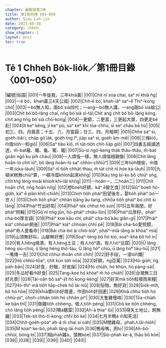 ```yaml
---
chapter: 鹹酸甜第1冊
title: 第1冊目錄 001~050
author: Siau Lah-jih
date: 2021-08-30
category: chheh
show_chapter: 1
layout: post
toc: true
---
```


# Tē 1 Chheh Bo̍k-lio̍k／第1冊目錄 〈001~050〉



|編號|俗語|
|001|一年徙栽，三年khiā黃|
|001|Chi̍t nî sóa chai, saⁿ nî khiā n̂g|
|002|一ê bó͘，khah贏三ê天公祖|
|002|Chi̍t-ê bó͘, khah-iâⁿ saⁿ-ê Thiⁿ-kong chó͘|
|003|一bó͘無人知，兩bó͘ sià四代；一ang一bó͘無人講，一ang兩bó͘ sià祖公|
|003|Chi̍t bó͘ bô-lâng chai, nn̄g bó͘ sià sì-tāi;Chi̍t ang chi̍t bó͘ bô-lâng kóng, chi̍t ang nn̄g bó͘ sià chó͘-kong|
|004|一更窮，二更富，三更起大厝，四更走bē赴|
|004|It keⁿ kêng, jī keⁿ pù, saⁿ keⁿ khí tōa-chhù, sì seⁿ cháu bē hù|
|005|初三、四，月眉意；十五、六，月當圓；廿三、四，月暗暝|
|005|Chhe saⁿ sì, goe̍h-bâi ì; cha̍p gō͘ la̍k, goe̍h tng îⁿ; jia̍p saⁿ sì, goe̍h àm-mê|
|006|三條kiô，m̄值tio̍h一粒giô|
|006|Saⁿ tiâu kiô, m̄ ta̍t-tio̍h chi̍t-lia̍p giô|
|007|四書五經讀透透，m̄-bat黿、鼇、龜、鱉、竈|
|007|Sù-si ngó͘-keng tha̍k thàu-thàu, m̄-bat goân ngô͘ ku pih chàu|
|008|一人煩惱一樣，無人煩惱相親像|
|008|Chi̍t lâng hoân-ló chi̍t iūⁿ, bô lâng hoân-ló saⁿ chhin-chhiūⁿ|
|009|三年tio̍h賊偷，m̄值一年火ka-la̍uh|
|009|Saⁿ nî tio̍h chha̍t-thau, m̄ ta̍t chi̍t nî hóe ka-la̍uh|
|010|九頓米糕無chiūⁿ算，一頓冷糜khioh起來khǹg|
|010|Káu tǹg bí-ko bô chiūⁿ sǹg, chi̍t tǹg léng moâi khioh khí-lâi khǹg|
|011|一hoān一，二hoān二|
|011|Chi̍t hoān chi̍t, nn̄g hoān nn̄g|
|012|想boeh好額，káⁿ ē變乞食|
|012|Siūⁿ boeh hó-gia̍h, káⁿ ē piàn khit-chia̍h|
|013|Choh tio̍h pháiⁿ田望後冬，娶tio̍h pháiⁿ bó͘一世人|
|013|Choh tio̍h pháiⁿ chhân bāng āu tang, chhōa tio̍h pháiⁿ bó͘ chi̍t sì lâng|
|014|Pháiⁿ竹出好筍|
|014|Pháiⁿ tek chhut hó sún|
|015|五年兩閏，好pháiⁿ照輪|
|015|Gō͘ nî nn̄g jūn, hó-pháiⁿ chiàu-lûn|
|016|Pháiⁿ瓜厚籽，pháiⁿ cha-bó͘厚言語|
|016|Pháiⁿ koe kāu chí, pháiⁿ cha-bó͘ kāu giân-gí|
|017|Pháiⁿ kiáⁿ chhòan飼爸|
|017|Pháiⁿ kiáⁿ chhoàn chhī pē|
|018|Bái cha-bó͘愛照鏡，pháiⁿ命人愛看命|
|018|Bái cha-bó͘ ài chiò-kiàⁿ, pháiⁿ-miā-lâng ài khòaⁿ miā|
|019|山頂無好叫，山腳無好應|
|019|Soaⁿ-téng bô hó kiò, soaⁿ-kha bô hó ìn|
|020|有人hèng燒酒，有人hèng土豆；有人hòⁿ酒，有人hòⁿ豆腐|
|020|Ū lâng hèng sio-chiú, ū lâng hèng thô͘-tāu; Ū lâng hò͘ⁿ chiú, ū lâng hò͘ⁿ tāu-hū|
|021|一嘴傳一舌|
|021|Chi̍t chhùi thoân chi̍t chi̍h|
|022|好手段，一滾to̍h爛|
|022|Hó chhiú-tōaⁿ, chi̍t kún to̍h nōa|
|023|好額，ǹg百萬|
|023|Hó-gia̍h, ǹg pah-bān|
|024|好食，好睏，好放屎|
|024|Hó chia̍h, hó khùn, hó pàng-sái|
|025|冬瓜好看m̄好食|
|025|Tang-koe hó khòaⁿ m̄ hó chia̍h|
|026|台灣無三日好光景|
|026|Tâi-oân bô saⁿ-ji̍t hó kong-kéng|
|027|好天mā tio̍h粒積雨來糧|
|027|Hó-thiⁿ mā tio̍h lia̍p-chek hō͘ lâi niû|
|028|俗物，無好貨|
|028|Sio̍k-mi̍h, bô hó hòe|
|029|khiā厝tio̍h好厝邊，作田tio̍h好田邊|
|029|Khiā chhù tio̍h hó chhù-piⁿ, choh-chhân tio̍h hó chhân piⁿ|
|030|大隻雞慢啼|
|030|Tōa-chiah ke bān thî|
|031|做雞tio̍h chhéng，做人tio̍h péng|
|031|Chò ke tio̍h chhéng, chò lâng tio̍h péng|
|032|鴨á聽雷|
|032|Ah-á thiaⁿ lûi|
|033|得失土地公，飼無雞|
|033|Tek-sit thó-tī-kong, chhī bô ke|
|034|七月半鴨á m̄知死活|
|034|Chhit-goe̍h-pòaⁿ ah-á m̄ chai sí oa̍h|
|035|M̄關雞母，phah人lāi-hio̍h|
|035|M̄ koaiⁿ ke-bó, phah lâng lāi-hio̍h
|036|鴨母嘴，罔lo|
|036|Ah-bó-chhùi, bóng lo|
|037|相phah雞á，頭無kòe|
|037|Sio-phah ke-á, thâu bô kòe|
|038||
|038||
|039||
|039||
|040||
|040||
